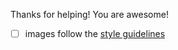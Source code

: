 Thanks for helping!  You are awesome!

 - [ ] images follow the [style guidelines](https://github.com/VectorLogoZone/vlz-contrib)
